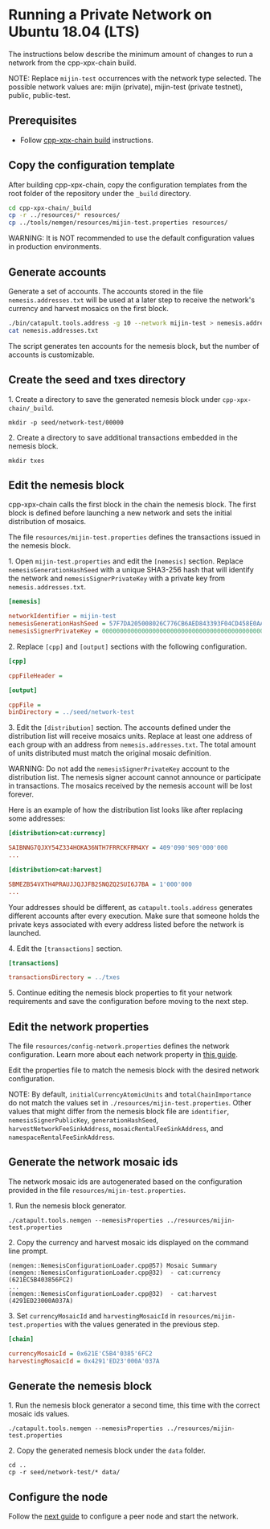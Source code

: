 # Running a Private Network on Ubuntu 18.04 (LTS)

The instructions below describe the minimum amount of changes to run a network from the cpp-xpx-chain build.

NOTE: Replace ``mijin-test`` occurrences with the network type selected.
The possible network values are: mijin (private), mijin-test (private testnet), public, public-test.

## Prerequisites

* Follow [cpp-xpx-chain build](BUILDLIN.md) instructions.

## Copy the configuration template

After building cpp-xpx-chain, copy the configuration templates from the root folder of the repository under the ``_build`` directory.

```sh
cd cpp-xpx-chain/_build
cp -r ../resources/* resources/
cp ../tools/nemgen/resources/mijin-test.properties resources/
```

WARNING: It is NOT recommended to use the default configuration values in production environments.

## Generate accounts

Generate a set of accounts. The accounts stored in the file ``nemesis.addresses.txt`` will be used at a later step to receive the network's currency and harvest mosaics on the first block.

```sh
./bin/catapult.tools.address -g 10 --network mijin-test > nemesis.addresses.txt
cat nemesis.addresses.txt
```

The script generates ten accounts for the nemesis block, but the number of accounts is customizable.

## Create the seed and txes directory

1\. Create a directory to save the generated nemesis block under ``cpp-xpx-chain/_build``.

```ssh
mkdir -p seed/network-test/00000
```
2\. Create a directory to save additional transactions embedded in the nemesis block.

```ssh
mkdir txes
```

## Edit the nemesis block

cpp-xpx-chain calls the first block in the chain the nemesis block.
The first block is defined before launching a new network and sets the initial distribution of mosaics.

The file ``resources/mijin-test.properties`` defines the transactions issued in the nemesis block.

1\. Open ``mijin-test.properties`` and edit the ``[nemesis]`` section.
Replace ``nemesisGenerationHashSeed`` with a unique SHA3-256 hash that will identify the network
and ``nemesisSignerPrivateKey`` with a private key from ``nemesis.addresses.txt``.

```ini
[nemesis]

networkIdentifier = mijin-test
nemesisGenerationHashSeed = 57F7DA205008026C776CB6AED843393F04CD458E0AA2D9F1D5F31A402072B2D6
nemesisSignerPrivateKey = 0000000000000000000000000000000000000000000000000000000000000000
```

2\. Replace ``[cpp]`` and ``[output]`` sections with the following configuration.

```ini
[cpp]

cppFileHeader =

[output]

cppFile =
binDirectory = ../seed/network-test
```

3\. Edit the ``[distribution]`` section.
The accounts defined under the distribution list will receive mosaics units.
Replace at least one address of each group with an address from ``nemesis.addresses.txt``.
The total amount of units distributed must match the original mosaic definition.

WARNING: Do not add the ``nemesisSignerPrivateKey`` account to the distribution list.
The nemesis signer account cannot announce or participate in transactions.
The mosaics received by the nemesis account will be lost forever.

Here is an example of how the distribution list looks like after replacing some addresses:

```ini
[distribution>cat:currency]

SAIBNNG7QJXY54Z334HOKA36NTH7FRRCKFRM4XY = 409'090'909'000'000
...

[distribution>cat:harvest]

SBMEZB54VXTH4PRAUJJQJJFB2SNQZQ2SUI6J7BA = 1'000'000
...
```

Your addresses should be different, as ``catapult.tools.address`` generates different accounts after every execution. Make sure that someone holds the private keys associated with every address listed before the network is launched.

4\. Edit the ``[transactions]`` section.

```ini
[transactions]

transactionsDirectory = ../txes
```

5\. Continue editing the nemesis block properties to fit your network requirements and save the configuration before moving to the next step.

## Edit the network properties

The file ``resources/config-network.properties`` defines the network configuration.
Learn more about each network property in [this guide](https://nemtech.github.io/guides/network/configuring-network-properties.html#properties).

Edit the properties file to match the nemesis block with the desired network configuration.

NOTE: By default, ``initialCurrencyAtomicUnits`` and ``totalChainImportance`` do not match the values set in ``./resources/mijin-test.properties``.
Other values that might differ from the nemesis block file are ``identifier``, ``nemesisSignerPublicKey``, ``generationHashSeed``, ``harvestNetworkFeeSinkAddress``, ``mosaicRentalFeeSinkAddress``, and ``namespaceRentalFeeSinkAddress``.

## Generate the network mosaic ids

The network mosaic ids are autogenerated based on the configuration provided in the file ``resources/mijin-test.properties``.

1\. Run the nemesis block generator.

```ssh
./catapult.tools.nemgen --nemesisProperties ../resources/mijin-test.properties
```

2\. Copy the currency and harvest mosaic ids displayed on the command line prompt.

```ssh
(nemgen::NemesisConfigurationLoader.cpp@57) Mosaic Summary
(nemgen::NemesisConfigurationLoader.cpp@32)  - cat:currency (621EC5B403856FC2)
...
(nemgen::NemesisConfigurationLoader.cpp@32)  - cat:harvest (4291ED23000A037A)
```
3\. Set ``currencyMosaicId`` and ``harvestingMosaicId`` in ``resources/mijin-test.properties`` with the values generated in the previous step.

```ini
[chain]

currencyMosaicId = 0x621E'C5B4'0385'6FC2
harvestingMosaicId = 0x4291'ED23'000A'037A
```

## Generate the nemesis block

1\. Run the nemesis block generator a second time, this time with the correct mosaic ids values.

```ssh
./catapult.tools.nemgen --nemesisProperties ../resources/mijin-test.properties
```

2\. Copy the generated nemesis block under the ``data`` folder.

```ssh
cd ..
cp -r seed/network-test/* data/
```

## Configure the node

Follow the [next guide](RUNPEERLIN.md) to configure a peer node and start the network.
